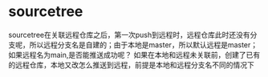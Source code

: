 # sourcetree
sourcetree在关联远程仓库之后，第一次push到远程时，远程仓库此时还没有分支呢，所以远程分支名是自建的；由于本地是master，所以默认远程是master；
如果远程名为main,是否能推送成功呢？
如果在本地和远程未关联前，创建了已有的远程仓库，本地又改怎么推送到远程，前提是本地和远程分支名不同的情况下
